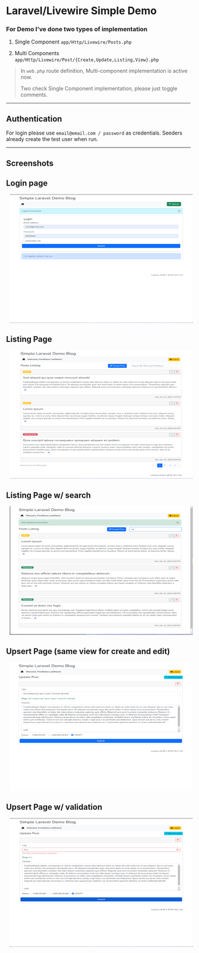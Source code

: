 # Laravel/Livewire Simple Demo

### For Demo I've done two types of implementation

1.  Single Component `app/Http/Livewire/Posts.php`

2.  Multi Components `app/Http/Livewire/Post/{Create,Update,Listing,View}.php`

> In `web.php` route definition, Multi-component implementation is active now.
>
> Two check Single Component implementation, please just toggle comments.

---

## Authentication

For login please use `email@email.com / password` as credentials. Seeders already create the test user when run.

---

## Screenshots

## Login page

<a href="demo-screenshots/hasna-laravel-livewire-demo-login.png" target="_blank">
<img src="demo-screenshots/hasna-laravel-livewire-demo-login.png" alt="Login Page" width="500px" height="350" style="margin: 0 10px" />
</a>

## Listing Page

<a href="demo-screenshots/hasna-laravel-livewire-demo-listing-page.png" target="_blank">
<img src="demo-screenshots/hasna-laravel-livewire-demo-listing-page.png" alt="Login Page" width="500px" height="350" style="margin: 0 10px" /></a>

## Listing Page w/ search

<a href="demo-screenshots/hasna-laravel-livewire-demo-listing-search.png" target="_blank">
<img src="demo-screenshots/hasna-laravel-livewire-demo-listing-search.png" alt="Login Page" width="500px" height="350" style="margin: 0 10px" /></a>

## Upsert Page (same view for create and edit)

<a href="demo-screenshots/hasna-laravel-livewire-demo-upsert-page.png" target="_blank">
<img src="demo-screenshots/hasna-laravel-livewire-demo-upsert-page.png" alt="Login Page" width="500px" height="350" style="margin: 0 10px" /></a>

## Upsert Page w/ validation

<a href="demo-screenshots/hasna-laravel-livewire-demo-upsert-page-with-validation.png" target="_blank">
<img src="demo-screenshots/hasna-laravel-livewire-demo-upsert-page-with-validation.png" alt="Login Page" width="500px" height="350" style="margin: 0 10px" /></a>
